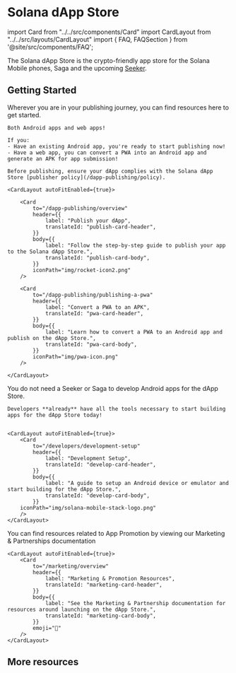 # Solana dApp Store

import Card from "../../src/components/Card"
import CardLayout from "../../src/layouts/CardLayout"
import { FAQ, FAQSection } from '@site/src/components/FAQ';

The Solana dApp Store is the crypto-friendly app store for the Solana Mobile phones, Saga and the upcoming [Seeker](https://solanamobile.com/).

## Getting Started

Wherever you are in your publishing journey, you can find resources here to get started.

<FAQ>
  <FAQSection title="What apps can be published to the dApp Store?" expanded={true}>

    Both Android apps and web apps!

    If you:
    - Have an existing Android app, you're ready to start publishing now!
    - Have a web app, you can convert a PWA into an Android app and generate an APK for app submission!

    Before publishing, ensure your dApp complies with the Solana dApp Store [publisher policy](/dapp-publishing/policy).

    <CardLayout autoFitEnabled={true}>

        <Card
            to="/dapp-publishing/overview"
            header={{
                label: "Publish your dApp",
                translateId: "publish-card-header",
            }}
            body={{
                label: "Follow the step-by-step guide to publish your app to the Solana dApp Store.",
                translateId: "publish-card-body",
            }}
            iconPath="img/rocket-icon2.png"
        />

        <Card
            to="/dapp-publishing/publishing-a-pwa"
            header={{
                label: "Convert a PWA to an APK",
                translateId: "pwa-card-header",
            }}
            body={{
                label: "Learn how to convert a PWA to an Android app and publish on the dApp Store.",
                translateId: "pwa-card-body",
            }}
            iconPath="img/pwa-icon.png"
        />

    </CardLayout>

  </FAQSection>
  <FAQSection title="Do I need a Seeker or Saga to build an app for the dApp Store?">
    You do not need a Seeker or Saga to develop Android apps for the dApp Store.

    Developers **already** have all the tools necessary to start building apps for the dApp Store today!


    <CardLayout autoFitEnabled={true}>
        <Card
            to="/developers/development-setup"
            header={{
                label: "Development Setup",
                translateId: "develop-card-header",
            }}
            body={{
                label: "A guide to setup an Android device or emulator and start building for the dApp Store.",
                translateId: "develop-card-body",
            }}
        iconPath="img/solana-mobile-stack-logo.png"
        />
    </CardLayout>

  </FAQSection>
  <FAQSection title="I've published my app! How can I promote it?">
    You can find resources related to App Promotion by viewing our Marketing & Partnerships documentation

    <CardLayout autoFitEnabled={true}>
        <Card
            to="/marketing/overview"
            header={{
                label: "Marketing & Promotion Resources",
                translateId: "marketing-card-header",
            }}
            body={{
                label: "See the Marketing & Partnership documentation for resources around launching on the dApp Store.",
                translateId: "marketing-card-body",
            }}
            emoji="📣"
        />
    </CardLayout>

  </FAQSection>
</FAQ>

## More resources

<CardLayout autoFitEnabled={true}>
    <Card
        to="/dapp-publishing/checklist"
        header={{
            label: "Publishing Checklist",
            translateId: "publishing-cheklist-card-header",
        }}
        body={{
            label: "An overview of the publishing process and what to expect before you begin.",
            translateId: "publishing-cheklist-card-body",
        }}
        emoji="✅"
    />
    <Card
        to="/dapp-publishing/listing-page-guidelines"
        header={{
            label: "dApp Listing Page",
            translateId: "listing-page-card-header",
        }}
        body={{
            label: "Visualize how your app listing will be presented within the dApp Store.",
            translateId: "listing-page-card-body",
        }}
        emoji="📱"
    />
    <Card
        to="/dapp-publishing/policy"
        header={{
            label: "Publisher Policy",
            translateId: "policy-card-header",
        }}
        body={{
            label: "See the dApp Store mission statement and publisher policy.",
            translateId: "policy-card-body",
        }}
        emoji="📜"
    />
</CardLayout>

